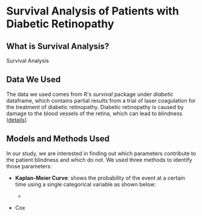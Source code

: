 # Survival Analysis of Patients with Diabetic Retinopathy

## What is Survival Analysis?
Survival Analysis 

## Data We Used
The data we used comes from R's *survival* package under *diabetic* dataframe,
which contains partial results from a trial of laser coagulation for the treatment
of diabetic retinopathy. Diabetic retinopathy is caused by damage to the blood vessels
of the retina, which can lead to blindness ([details](https://www.mayoclinic.org/diseases-conditions/diabetic-retinopathy/symptoms-causes/syc-20371611)). 

## Models and Methods Used
In our study, we are interested in finding out which parameters contribute to the patient blindness and which do not. We used three methods to identify those parameters:
- **Kaplan-Meier Curve**: shows the probability of the event at a certain time using a single categorical variable as shown below:

  * 
- Cox 
